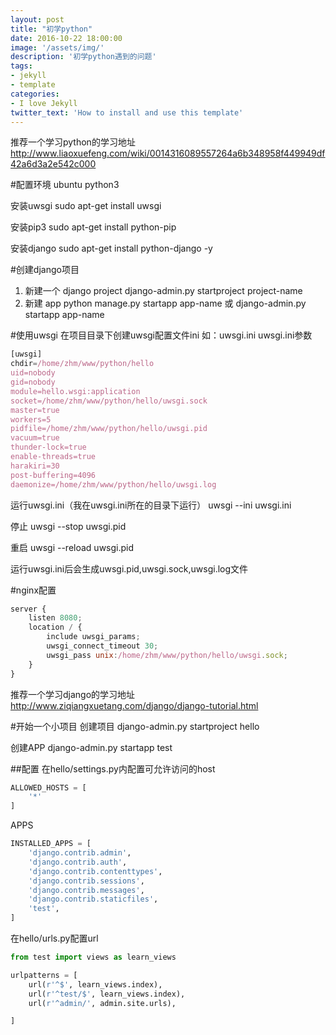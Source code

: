 ```yaml
---
layout: post
title: "初学python"
date: 2016-10-22 18:00:00
image: '/assets/img/'
description: '初学python遇到的问题'
tags:
- jekyll 
- template 
categories:
- I love Jekyll
twitter_text: 'How to install and use this template'
---
```


推荐一个学习python的学习地址  http://www.liaoxuefeng.com/wiki/0014316089557264a6b348958f449949df42a6d3a2e542c000

#配置环境  ubuntu  python3

安装uwsgi   sudo apt-get install uwsgi

安装pip3  sudo apt-get install python-pip

安装django  sudo apt-get install python-django -y

#创建django项目
1. 新建一个 django project
    django-admin.py startproject project-name
2. 新建 app
    python manage.py startapp app-name
或 django-admin.py startapp app-name

#使用uwsgi
在项目目录下创建uwsgi配置文件ini 如：uwsgi.ini
uwsgi.ini参数

```javascript
[uwsgi]
chdir=/home/zhm/www/python/hello
uid=nobody
gid=nobody
module=hello.wsgi:application
socket=/home/zhm/www/python/hello/uwsgi.sock
master=true
workers=5
pidfile=/home/zhm/www/python/hello/uwsgi.pid
vacuum=true
thunder-lock=true
enable-threads=true
harakiri=30
post-buffering=4096
daemonize=/home/zhm/www/python/hello/uwsgi.log
```

运行uwsgi.ini（我在uwsgi.ini所在的目录下运行）
uwsgi --ini uwsgi.ini

停止
uwsgi --stop uwsgi.pid

重启
uwsgi --reload uwsgi.pid

运行uwsgi.ini后会生成uwsgi.pid,uwsgi.sock,uwsgi.log文件

#nginx配置
```javascript
server {
    listen 8080;
    location / {
        include uwsgi_params;
        uwsgi_connect_timeout 30;
        uwsgi_pass unix:/home/zhm/www/python/hello/uwsgi.sock;
    }
}

```

推荐一个学习django的学习地址 http://www.ziqiangxuetang.com/django/django-tutorial.html

#开始一个小项目
创建项目
django-admin.py startproject hello

创建APP
django-admin.py startapp test

##配置
在hello/settings.py内配置可允许访问的host

```python
ALLOWED_HOSTS = [
    '*'
]
```

APPS

```python
INSTALLED_APPS = [
    'django.contrib.admin',
    'django.contrib.auth',
    'django.contrib.contenttypes',
    'django.contrib.sessions',
    'django.contrib.messages',
    'django.contrib.staticfiles',
    'test',
]
```

在hello/urls.py配置url

```python
from test import views as learn_views

urlpatterns = [
    url(r'^$', learn_views.index),
    url(r'^test/$', learn_views.index),
    url(r'^admin/', admin.site.urls),

]
```









